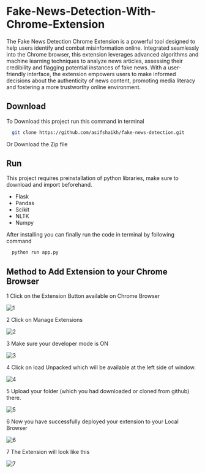 # Fake-News-Detection-With-Chrome-Extension

The Fake News Detection Chrome Extension is a powerful tool designed to help users identify and combat misinformation online. Integrated seamlessly into the Chrome browser, this extension leverages advanced algorithms and machine learning techniques to analyze news articles, assessing their credibility and flagging potential instances of fake news. With a user-friendly interface, the extension empowers users to make informed decisions about the authenticity of news content, promoting media literacy and fostering a more trustworthy online environment.

## Download

To Download this project run this command in terminal

```bash
  git clone https://github.com/asifshaikh/fake-news-detection.git
```

Or Download the Zip file

## Run 

This project requires preinstallation of python libraries, make sure to download and import beforehand.

- Flask
- Pandas
- Scikit
- NLTK
- Numpy

After installing you can finally run the code in terminal by following command

```bash
  python run app.py
```

## Method to Add Extension to your Chrome Browser

1  Click on the Extension Button available on Chrome Browser

![1](https://github.com/asifshaikh/fake-news-detection/assets/5381124/fb414072-672c-4cf9-9156-eb03c95d989b)

2  Click on Manage Extensions

![2](https://github.com/asifshaikh/fake-news-detection/assets/5381124/4cda7e86-deae-4ebc-b6e3-08a6b4f4206b)

3  Make sure your developer mode is ON

![3](https://github.com/asifshaikh/fake-news-detection/assets/5381124/bc16a81b-edf0-411d-869e-dbf119eb5026)

4 Click on load Unpacked which will be available at the left side of window.

![4](https://github.com/asifshaikh/fake-news-detection/assets/5381124/d598f761-239e-4dec-b33e-3b1ef1b8599b)

5 Upload your folder (which you had downloaded or cloned from github) there.

![5](https://github.com/asifshaikh/fake-news-detection/assets/5381124/ee1455f9-702a-4b9f-8009-53b72b76e002)

6 Now you have successfully deployed your extension to your Local Browser 

![6](https://github.com/asifshaikh/fake-news-detection/assets/5381124/fd10f572-430c-4fcf-9eb9-06c9c31598a3)

7 The Extension will look like this

![7](https://github.com/asifshaikh/fake-news-detection/assets/5381124/2485606d-fc71-4440-bf13-c4bd70d904a6)







